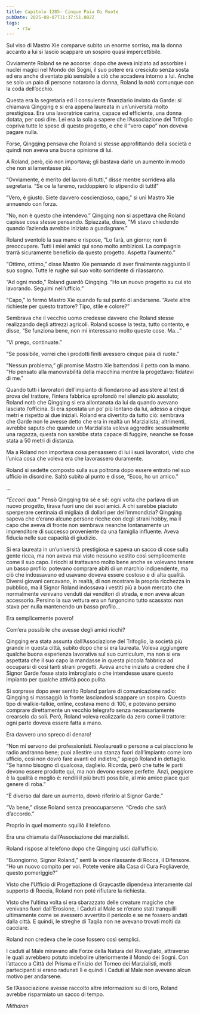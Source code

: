 ```yaml
---
title: Capitolo 1285- Cinque Paia Di Ruote
pubDate: 2025-08-07T11:37:51.082Z
tags:
    - rtw
---
```



Sul viso di Mastro Xie comparve subito un enorme sorriso, ma la donna accanto a lui si lasciò scappare un sospiro quasi impercettibile.


Ovviamente Roland se ne accorse: dopo che aveva iniziato ad assorbire i nuclei magici nel Mondo dei Sogni, il suo potere era cresciuto senza sosta ed era anche diventato più sensibile a ciò che accadeva intorno a lui. Anche se solo un paio di persone notarono la donna, Roland la notò comunque con la coda dell’occhio.


Questa era la segretaria ed il consulente finanziario inviato da Garde: si chiamava Qingqing e si era appena laureata in un’università molto prestigiosa. Era una lavoratrice carina, capace ed efficiente, una donna dotata, per così dire. Lei era la sola a sapere che l’Associazione del Trifoglio copriva tutte le spese di questo progetto, e che il “vero capo” non doveva pagare nulla.


Forse, Qingqing pensava che Roland si stesse approfittando della società e quindi non aveva una buona opinione di lui.


A Roland, però, ciò non importava; gli bastava darle un aumento in modo che non si lamentasse più.


“Ovviamente, è merito del lavoro di tutti,” disse mentre sorrideva alla segretaria. “Se ce la faremo, raddoppierò lo stipendio di tutti!”


“Vero, è giusto. Siete davvero coscienzioso, capo,” si unì Mastro Xie annuendo con forza.


“No, non è questo che intendevo.” Qingqing non si aspettava che Roland capisse cosa stesse pensando. Spiazzata, disse, “Mi stavo chiedendo quando l’azienda avrebbe iniziato a guadagnare.”


Roland sventolò la sua mano e rispose, “Lo farà, un giorno; non ti preoccupare. Tutti i miei amici qui sono molto ambiziosi. La compagnia trarrà sicuramente beneficio da questo progetto. Aspetta l’aumento.”


“Ottimo, ottimo,” disse Mastro Xie pensando di aver finalmente raggiunto il suo sogno. Tutte le rughe sul suo volto sorridente di rilassarono.


“Ad ogni modo,” Roland guardò Qingqing. “Ho un nuovo progetto su cui sto lavorando. Seguimi nell’ufficio.”


“Capo,” lo fermò Mastro Xie quando fu sul punto di andarsene. “Avete altre richieste per questo trattore? Tipo, stile e colore?”


Sembrava che il vecchio uomo credesse davvero che Roland stesse realizzando degli attrezzi agricoli. Roland scosse la testa, tutto contento, e disse, “Se funziona bene, non mi interessano molto queste cose. Ma…”


“Vi prego, continuate.”


“Se possibile, vorrei che i prodotti finiti avessero cinque paia di ruote.”


“Nessun problema,” gli promise Mastro Xie battendosi il petto con la mano. “Ho pensato alla manovrabilità della macchina mentre la progettavo: fidatevi di me.”


Quando tutti i lavoratori dell’impianto di fiondarono ad assistere al test di prova del trattore, l’intera fabbrica sprofondò nel silenzio più assoluto; Roland notò che Qingqing si era allontanata da lui da quando avevano lasciato l’officina. Si era spostata un po’ più lontano da lui, adesso a cinque metri e rispetto ai due iniziali. Roland era divertito da tutto ciò: sembrava che Garde non le avesse detto che era in realtà un Marzialista; altrimenti, avrebbe saputo che quando un Marzialista voleva aggredire sessualmente una ragazza, questa non sarebbe stata capace di fuggire, neanche se fosse stata a 50 metri di distanza.


Ma a Roland non importava cosa pensassero di lui i suoi lavoratori, visto che l’unica cosa che voleva era che lavorassero duramente.


Roland si sedette composto sulla sua poltrona dopo essere entrato nel suo ufficio in disordine. Saltò subito al punto e disse, “Ecco, ho un amico.”


…


<em>“Eccoci qua.” </em>Pensò Qingqing tra sé e sé: ogni volta che parlava di un nuovo progetto, tirava fuori uno dei suoi amici. A chi sarebbe piaciuto sperperare centinaia di migliaia di dollari per dell’immondizia? Qingqing sapeva che c’erano alcune persone ricche con degli strani hobby, ma il capo che aveva di fronte non sembrava neanche lontanamente un imprenditore di successo proveniente da una famiglia influente. Aveva fiducia nelle sue capacità di giudizio.


Si era laureata in un’università prestigiosa e sapeva un sacco di cose sulla gente ricca, ma non aveva mai visto nessuno vestito così semplicemente come il suo capo. I ricchi si trattavano molto bene anche se volevano tenere un basso profilo: potevano comprare abiti di un marchio indipendente, ma ciò che indossavano ed usavano doveva essere costoso e di alta qualità. Diversi giovani cercavano, in realtà, di non mostrare la propria ricchezza in pubblico, ma il Signor Roland indossava i vestiti più a buon mercato che normalmente venivano venduti dai venditori di strada, e non aveva alcun accessorio. Persino la sua vettura era un furgoncino tutto scassato: non stava per nulla mantenendo un basso profilo...


Era semplicemente povero!


Com’era possibile che avesse degli amici ricchi?


Qingqing era stata assunta dall’Associazione del Trifoglio, la società più grande in questa città, subito dopo che si era laureata. Voleva aggiungere qualche buona esperienza lavorativa sul suo curriculum, ma non si era aspettata che il suo capo la mandasse in questa piccola fabbrica ad occuparsi di così tanti strani progetti. Aveva anche iniziato a credere che il Signor Garde fosse stato imbrogliato o che intendesse usare questo impianto per qualche attività poco pulita.


Si sorprese dopo aver sentito Roland parlare di comunicazione radio: Qingqing si massaggiò la fronte lasciandosi scappare un sospiro. Questo tipo di walkie-talkie, online, costava meno di 100, e potevano persino comprare direttamente un vecchio telegrafo senza necessariamente crearselo da soli. Però, Roland voleva realizzarlo da zero come il trattore: ogni parte doveva essere fatta a mano.


Era davvero uno spreco di denaro!


“Non mi servono dei professionisti. Neolaureati o persone a cui piacciono le radio andranno bene; puoi allestire una stanza fuori dall’impianto come loro ufficio, così non dovrò fare avanti ed indietro,” spiegò Roland in dettaglio. “Se hanno bisogno di qualcosa, daglielo. Ricorda, però che tutte le parti devono essere prodotte qui, ma non devono essere perfette. Anzi, peggiore è la qualità e meglio è: rendili il più brutti possibile, al mio amico piace quel genere di roba.”


“È diverso dal dare un aumento, dovrò riferirlo al Signor Garde.”


“Va bene,” disse Roland senza preoccuparsene. “Credo che sarà d’accordo.”


Proprio in quel momento squillò il telefono.


Era una chiamata dall’Associazione dei marzialisti.


Roland rispose al telefono dopo che Qingqing uscì dall’ufficio.


“Buongiorno, Signor Roland,” sentì la voce rilassante di Rocca, il Difensore. “Ho un nuovo compito per voi. Potete venire alla Casa di Cura Fogliaverde, questo pomeriggio?”


Visto che l’Ufficio di Progettazione di Graycastle dipendeva interamente dal supporto di Roccia, Roland non poté rifiutare la richiesta.


Visto che l’ultima volta si era sbarazzato delle creature magiche che venivano fuori dall’Erosione, i Caduti al Male se n’erano stati tranquilli ultimamente come se avessero avvertito il pericolo e se ne fossero andati dalla città. E quindi, le streghe di Taqila non ne avevano trovati molti da cacciare.


Roland non credeva che le cose fossero così semplici.


I caduti al Male miravano alle Forze della Natura del Risvegliato, attraverso le quali avrebbero potuto indebolire ulteriormente il Mondo dei Sogni. Con l’attacco a Città del Prisma e l’inizio del Torneo dei Marzialisti, molti partecipanti si erano radunati lì e quindi i Caduti al Male non avevano alcun motivo per andarsene.


Se l’Associazione avesse raccolto altre informazioni su di loro, Roland avrebbe risparmiato un sacco di tempo.






<em>Mithdran </em>
                                


                                



